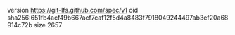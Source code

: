 version https://git-lfs.github.com/spec/v1
oid sha256:651fb4acf49b667acf7caf12f5d4a8483f7918049244497ab3ef20a68914c72b
size 2657
